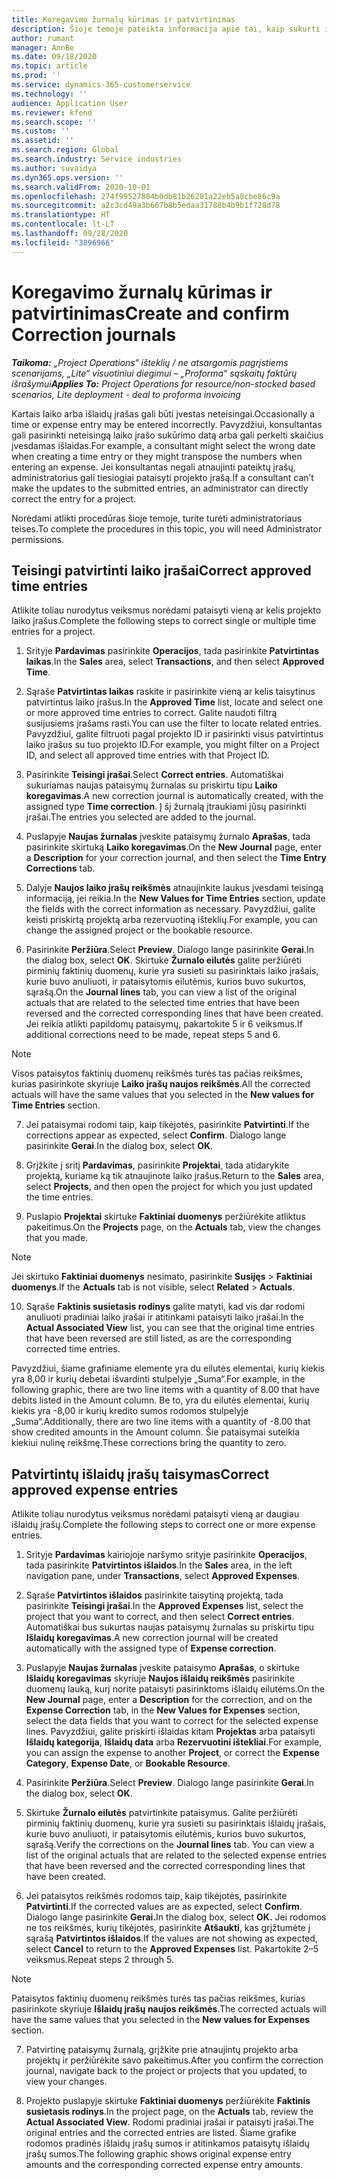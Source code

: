 ```yaml
---
title: Koregavimo žurnalų kūrimas ir patvirtinimas
description: Šioje temoje pateikta informacija apie tai, kaip sukurti ir patvirtinti koregavimo žurnalą.
author: rumant
manager: AnnBe
ms.date: 09/18/2020
ms.topic: article
ms.prod: ''
ms.service: dynamics-365-customerservice
ms.technology: ''
audience: Application User
ms.reviewer: kfend
ms.search.scope: ''
ms.custom: ''
ms.assetid: ''
ms.search.region: Global
ms.search.industry: Service industries
ms.author: suvaidya
ms.dyn365.ops.version: ''
ms.search.validFrom: 2020-10-01
ms.openlocfilehash: 274f99527804b0db81b26201a22eb5a8cbe86c9a
ms.sourcegitcommit: a2c3cd49a3b667b8b5edaa31788b4b9b1f728d78
ms.translationtype: HT
ms.contentlocale: lt-LT
ms.lasthandoff: 09/28/2020
ms.locfileid: "3896966"
---
```

# <a name="create-and-confirm-correction-journals"></a><span data-ttu-id="588f9-103">Koregavimo žurnalų kūrimas ir patvirtinimas</span><span class="sxs-lookup"><span data-stu-id="588f9-103">Create and confirm Correction journals</span></span>

<span data-ttu-id="588f9-104">_**Taikoma:** „Project Operations“ išteklių / ne atsargomis pagrįstiems scenarijams, „Lite“ visuotiniui diegimui – „Proforma“ sąskaitų faktūrų išrašymui_</span><span class="sxs-lookup"><span data-stu-id="588f9-104">_**Applies To:** Project Operations for resource/non-stocked based scenarios, Lite deployment - deal to proforma invoicing_</span></span>

<span data-ttu-id="588f9-105">Kartais laiko arba išlaidų įrašas gali būti įvestas neteisingai.</span><span class="sxs-lookup"><span data-stu-id="588f9-105">Occasionally a time or expense entry may be entered incorrectly.</span></span> <span data-ttu-id="588f9-106">Pavyzdžiui, konsultantas gali pasirinkti neteisingą laiko įrašo sukūrimo datą arba gali perkelti skaičius įvesdamas išlaidas.</span><span class="sxs-lookup"><span data-stu-id="588f9-106">For example, a consultant might select the wrong date when creating a time entry or they might transpose the numbers when entering an expense.</span></span> <span data-ttu-id="588f9-107">Jei konsultantas negali atnaujinti pateiktų įrašų, administratorius gali tiesiogiai pataisyti projekto įrašą.</span><span class="sxs-lookup"><span data-stu-id="588f9-107">If a consultant can’t make the updates to the submitted entries, an administrator can directly correct the entry for a project.</span></span>

<span data-ttu-id="588f9-108">Norėdami atlikti procedūras šioje temoje, turite turėti administratoriaus teises.</span><span class="sxs-lookup"><span data-stu-id="588f9-108">To complete the procedures in this topic, you will need Administrator permissions.</span></span>

## <a name="correct-approved-time-entries"></a><span data-ttu-id="588f9-109">Teisingi patvirtinti laiko įrašai</span><span class="sxs-lookup"><span data-stu-id="588f9-109">Correct approved time entries</span></span>     

<span data-ttu-id="588f9-110">Atlikite toliau nurodytus veiksmus norėdami pataisyti vieną ar kelis projekto laiko įrašus.</span><span class="sxs-lookup"><span data-stu-id="588f9-110">Complete the following steps to correct single or multiple time entries for a project.</span></span>

1. <span data-ttu-id="588f9-111">Srityje **Pardavimas** pasirinkite **Operacijos**, tada pasirinkite **Patvirtintas laikas**.</span><span class="sxs-lookup"><span data-stu-id="588f9-111">In the **Sales** area, select **Transactions**, and then select **Approved Time**.</span></span> 

2. <span data-ttu-id="588f9-112">Sąraše **Patvirtintas laikas** raskite ir pasirinkite vieną ar kelis taisytinus patvirtintus laiko įrašus.</span><span class="sxs-lookup"><span data-stu-id="588f9-112">In the **Approved Time** list, locate and select one or more approved time entries to correct.</span></span> <span data-ttu-id="588f9-113">Galite naudoti filtrą susijusiems įrašams rasti.</span><span class="sxs-lookup"><span data-stu-id="588f9-113">You can use the filter to locate related entries.</span></span> <span data-ttu-id="588f9-114">Pavyzdžiui, galite filtruoti pagal projekto ID ir pasirinkti visus patvirtintus laiko įrašus su tuo projekto ID.</span><span class="sxs-lookup"><span data-stu-id="588f9-114">For example, you might filter on a Project ID, and select all approved time entries with that Project ID.</span></span>

3. <span data-ttu-id="588f9-115">Pasirinkite **Teisingi įrašai**.</span><span class="sxs-lookup"><span data-stu-id="588f9-115">Select **Correct entries**.</span></span> <span data-ttu-id="588f9-116">Automatiškai sukuriamas naujas pataisymų žurnalas su priskirtu tipu **Laiko koregavimas**.</span><span class="sxs-lookup"><span data-stu-id="588f9-116">A new correction journal is automatically created, with the assigned type **Time correction**.</span></span> <span data-ttu-id="588f9-117">Į šį žurnalą įtraukiami jūsų pasirinkti įrašai.</span><span class="sxs-lookup"><span data-stu-id="588f9-117">The entries you selected are added to the journal.</span></span> 

4. <span data-ttu-id="588f9-118">Puslapyje **Naujas žurnalas** įveskite pataisymų žurnalo **Aprašas**, tada pasirinkite skirtuką **Laiko koregavimas**.</span><span class="sxs-lookup"><span data-stu-id="588f9-118">On the **New Journal** page, enter a **Description** for your correction journal, and then select the **Time Entry Corrections** tab.</span></span>  

5. <span data-ttu-id="588f9-119">Dalyje **Naujos laiko įrašų reikšmės** atnaujinkite laukus įvesdami teisingą informaciją, jei reikia.</span><span class="sxs-lookup"><span data-stu-id="588f9-119">In the **New Values for Time Entries** section, update the fields with the correct information as necessary.</span></span> <span data-ttu-id="588f9-120">Pavyzdžiui, galite keisti priskirtą projektą arba rezervuotiną išteklių.</span><span class="sxs-lookup"><span data-stu-id="588f9-120">For example, you can change the assigned project or the bookable resource.</span></span>

6. <span data-ttu-id="588f9-121">Pasirinkite **Peržiūra**.</span><span class="sxs-lookup"><span data-stu-id="588f9-121">Select **Preview**.</span></span> <span data-ttu-id="588f9-122">Dialogo lange pasirinkite **Gerai**.</span><span class="sxs-lookup"><span data-stu-id="588f9-122">In the dialog box, select **OK**.</span></span> <span data-ttu-id="588f9-123">Skirtuke **Žurnalo eilutės** galite peržiūrėti pirminių faktinių duomenų, kurie yra susieti su pasirinktais laiko įrašais, kurie buvo anuliuoti, ir pataisytomis eilutėmis, kurios buvo sukurtos, sąrašą.</span><span class="sxs-lookup"><span data-stu-id="588f9-123">On the **Journal lines** tab, you can view a list of the original actuals that are related to the selected time entries that have been reversed and the corrected corresponding lines that have been created.</span></span> <span data-ttu-id="588f9-124">Jei reikia atlikti papildomų pataisymų, pakartokite 5 ir 6 veiksmus.</span><span class="sxs-lookup"><span data-stu-id="588f9-124">If additional corrections need to be made, repeat steps 5 and 6.</span></span> 

> [!NOTE]
> <span data-ttu-id="588f9-125">Visos pataisytos faktinių duomenų reikšmės turės tas pačias reikšmes, kurias pasirinkote skyriuje **Laiko įrašų naujos reikšmės**.</span><span class="sxs-lookup"><span data-stu-id="588f9-125">All the corrected actuals will have the same values that you selected in the **New values for Time Entries** section.</span></span>

7. <span data-ttu-id="588f9-126">Jei pataisymai rodomi taip, kaip tikėjotės, pasirinkite **Patvirtinti**.</span><span class="sxs-lookup"><span data-stu-id="588f9-126">If the corrections appear as expected, select **Confirm**.</span></span> <span data-ttu-id="588f9-127">Dialogo lange pasirinkite **Gerai**.</span><span class="sxs-lookup"><span data-stu-id="588f9-127">In the dialog box, select **OK**.</span></span>

8. <span data-ttu-id="588f9-128">Grįžkite į sritį **Pardavimas**, pasirinkite **Projektai**, tada atidarykite projektą, kuriame ką tik atnaujinote laiko įrašus.</span><span class="sxs-lookup"><span data-stu-id="588f9-128">Return to the **Sales** area, select **Projects**, and then open the project for which you just updated the time entries.</span></span> 

9. <span data-ttu-id="588f9-129">Puslapio **Projektai** skirtuke **Faktiniai duomenys** peržiūrėkite atliktus pakeitimus.</span><span class="sxs-lookup"><span data-stu-id="588f9-129">On the **Projects** page, on the **Actuals** tab, view the changes that you made.</span></span> 

> [!NOTE]
> <span data-ttu-id="588f9-130">Jei skirtuko **Faktiniai duomenys** nesimato, pasirinkite **Susijęs** > **Faktiniai duomenys**.</span><span class="sxs-lookup"><span data-stu-id="588f9-130">If the **Actuals** tab is not visible, select **Related** > **Actuals**.</span></span>  

10. <span data-ttu-id="588f9-131">Sąraše **Faktinis susietasis rodinys** galite matyti, kad vis dar rodomi anuliuoti pradiniai laiko įrašai ir atitinkami pataisyti laiko įrašai.</span><span class="sxs-lookup"><span data-stu-id="588f9-131">In the **Actual Associated View** list, you can see that the original time entries that have been reversed are still listed, as are the corresponding corrected time entries.</span></span> 

<span data-ttu-id="588f9-132">Pavyzdžiui, šiame grafiniame elemente yra du eilutės elementai, kurių kiekis yra 8,00 ir kurių debetai išvardinti stulpelyje „Suma“.</span><span class="sxs-lookup"><span data-stu-id="588f9-132">For example, in the following graphic, there are two line items with a quantity of 8.00 that have debits listed in the Amount column.</span></span> <span data-ttu-id="588f9-133">Be to, yra du eilutės elementai, kurių kiekis yra -8,00 ir kurių kredito sumos rodomos stulpelyje „Suma“.</span><span class="sxs-lookup"><span data-stu-id="588f9-133">Additionally, there are two line items with a quantity of -8.00 that show credited amounts in the Amount column.</span></span> <span data-ttu-id="588f9-134">Šie pataisymai suteikia kiekiui nulinę reikšmę.</span><span class="sxs-lookup"><span data-stu-id="588f9-134">These corrections bring the quantity to zero.</span></span>

 
## <a name="correct-approved-expense-entries"></a><span data-ttu-id="588f9-135">Patvirtintų išlaidų įrašų taisymas</span><span class="sxs-lookup"><span data-stu-id="588f9-135">Correct approved expense entries</span></span>

<span data-ttu-id="588f9-136">Atlikite toliau nurodytus veiksmus norėdami pataisyti vieną ar daugiau išlaidų įrašų.</span><span class="sxs-lookup"><span data-stu-id="588f9-136">Complete the following steps to correct one or more expense entries.</span></span> 

1. <span data-ttu-id="588f9-137">Srityje **Pardavimas** kairiojoje naršymo srityje pasirinkite **Operacijos**, tada pasirinkite **Patvirtintos išlaidos**.</span><span class="sxs-lookup"><span data-stu-id="588f9-137">In the **Sales** area, in the left navigation pane, under **Transactions**, select **Approved Expenses**.</span></span>

2. <span data-ttu-id="588f9-138">Sąraše **Patvirtintos išlaidos** pasirinkite taisytiną projektą, tada pasirinkite **Teisingi įrašai**.</span><span class="sxs-lookup"><span data-stu-id="588f9-138">In the **Approved Expenses** list, select the project that you want to correct, and then select **Correct entries**.</span></span> <span data-ttu-id="588f9-139">Automatiškai bus sukurtas naujas pataisymų žurnalas su priskirtu tipu **Išlaidų koregavimas**.</span><span class="sxs-lookup"><span data-stu-id="588f9-139">A new correction journal will be created automatically with the assigned type of **Expense correction**.</span></span> 

3. <span data-ttu-id="588f9-140">Puslapyje **Naujas žurnalas** įveskite pataisymo **Aprašas**, o skirtuke **Išlaidų koregavimas** skyriuje **Naujos išlaidų reikšmės** pasirinkite duomenų lauką, kurį norite pataisyti pasirinktoms išlaidų eilutėms.</span><span class="sxs-lookup"><span data-stu-id="588f9-140">On the **New Journal** page, enter a **Description** for the correction, and on the **Expense Correction** tab, in the **New Values for Expenses** section, select the data fields that you want to correct for the selected expense lines.</span></span> <span data-ttu-id="588f9-141">Pavyzdžiui, galite priskirti išlaidas kitam **Projektas** arba pataisyti **Išlaidų kategorija**, **Išlaidų data** arba **Rezervuotini ištekliai**.</span><span class="sxs-lookup"><span data-stu-id="588f9-141">For example, you can assign the expense to another **Project**, or correct the **Expense Category**, **Expense Date**, or **Bookable Resource**.</span></span>

4. <span data-ttu-id="588f9-142">Pasirinkite **Peržiūra**.</span><span class="sxs-lookup"><span data-stu-id="588f9-142">Select **Preview**.</span></span> <span data-ttu-id="588f9-143">Dialogo lange pasirinkite **Gerai**.</span><span class="sxs-lookup"><span data-stu-id="588f9-143">In the dialog box, select **OK**.</span></span> 

5. <span data-ttu-id="588f9-144">Skirtuke **Žurnalo eilutės** patvirtinkite pataisymus. Galite peržiūrėti pirminių faktinių duomenų, kurie yra susieti su pasirinktais išlaidų įrašais, kurie buvo anuliuoti, ir pataisytomis eilutėmis, kurios buvo sukurtos, sąrašą.</span><span class="sxs-lookup"><span data-stu-id="588f9-144">Verify the corrections on the **Journal lines** tab. You can view a list of the original actuals that are related to the selected expense entries that have been reversed and the corrected corresponding lines that have been created.</span></span>

6. <span data-ttu-id="588f9-145">Jei pataisytos reikšmės rodomos taip, kaip tikėjotės, pasirinkite **Patvirtinti**.</span><span class="sxs-lookup"><span data-stu-id="588f9-145">If the corrected values are as expected, select **Confirm**.</span></span> <span data-ttu-id="588f9-146">Dialogo lange pasirinkite **Gerai.**</span><span class="sxs-lookup"><span data-stu-id="588f9-146">In the dialog box, select **OK.**</span></span> <span data-ttu-id="588f9-147">Jei rodomos ne tos reikšmės, kurių tikėjotės, pasirinkite **Atšaukti**, kas grįžtumėte į sąrašą **Patvirtintos išlaidos**.</span><span class="sxs-lookup"><span data-stu-id="588f9-147">If the values are not showing as expected, select **Cancel** to return to the **Approved Expenses** list.</span></span> <span data-ttu-id="588f9-148">Pakartokite 2–5 veiksmus.</span><span class="sxs-lookup"><span data-stu-id="588f9-148">Repeat steps 2 through 5.</span></span> 

> [!NOTE]
> <span data-ttu-id="588f9-149">Pataisytos faktinių duomenų reikšmės turės tas pačias reikšmes, kurias pasirinkote skyriuje **Išlaidų įrašų naujos reikšmės**.</span><span class="sxs-lookup"><span data-stu-id="588f9-149">The corrected actuals will have the same values that you selected in the **New values for Expenses** section.</span></span>

7. <span data-ttu-id="588f9-150">Patvirtinę pataisymų žurnalą, grįžkite prie atnaujintų projekto arba projektų ir peržiūrėkite savo pakeitimus.</span><span class="sxs-lookup"><span data-stu-id="588f9-150">After you confirm the correction journal, navigate back to the project or projects that you updated, to view your changes.</span></span>  

8. <span data-ttu-id="588f9-151">Projekto puslapyje skirtuke **Faktiniai duomenys** peržiūrėkite **Faktinis susietasis rodinys**.</span><span class="sxs-lookup"><span data-stu-id="588f9-151">In the project page, on the **Actuals** tab, review the **Actual Associated View**.</span></span> <span data-ttu-id="588f9-152">Rodomi pradiniai įrašai ir pataisyti įrašai.</span><span class="sxs-lookup"><span data-stu-id="588f9-152">The original entries and the corrected entries are listed.</span></span> <span data-ttu-id="588f9-153">Šiame grafike rodomos pradinės išlaidų įrašų sumos ir atitinkamos pataisytų išlaidų įrašų sumos.</span><span class="sxs-lookup"><span data-stu-id="588f9-153">The following graphic shows original expense entry amounts and the corresponding corrected expense entry amounts.</span></span> 


